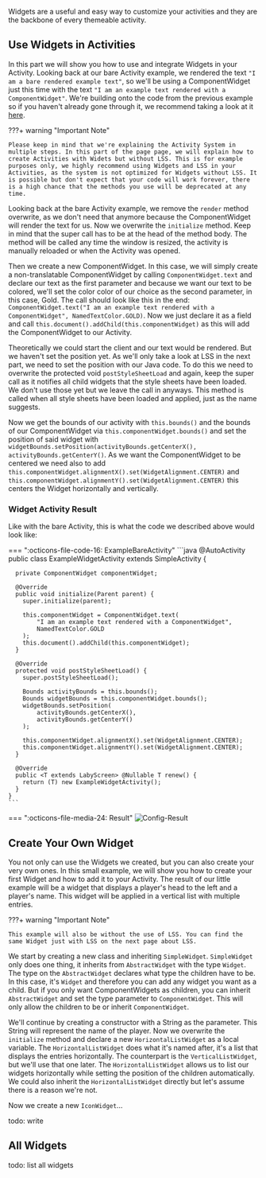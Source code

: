 Widgets are a useful and easy way to customize your activities and they are the backbone of every themeable activity.

## Use Widgets in Activities

In this part we will show you how to use and integrate Widgets in your Activity. Looking back at our bare Activity example, we rendered the text `"I am a bare rendered example text"`, so we'll be using a ComponentWidget just this time with the text `"I am an example text rendered with a ComponentWidget"`. We're building onto the code from the previous example so if you haven't already gone through it, we recommend taking a look at it <a href="/pages/addon/activities/activity/">here</a>.

???+ warning "Important Note"

    Please keep in mind that we're explaining the Activity System in multiple steps. In this part of the page page, we will explain how to create Activities with Widets but without LSS. This is for example purposes only, we highly recommend using Widgets and LSS in your Activities, as the system is not optimized for Widgets without LSS. It is possible but don't expect that your code will work forever, there is a high chance that the methods you use will be deprecated at any time.

Looking back at the bare Activity example, we remove the `render` method overwrite, as we don't need that anymore because the ComponentWidget will render the text for us. Now we overwrite the `initialize` method. Keep in mind that the super call has to be at the head of the method body. The method will be called any time the window is resized, the activity is manually reloaded or when the Activity was opened.

Then we create a new ComponentWidget. In this case, we will simply create a non-translatable ComponentWidget by calling `ComponentWidget.text` and declare our text as the first parameter and because we want our text to be colored, we'll set the color color of our choice as the second parameter, in this case, Gold. The call should look like this in the end: `ComponentWidget.text("I am an example text rendered with a ComponentWidget", NamedTextColor.GOLD)`. Now we just declare it as a field and call `this.document().addChild(this.componentWidget)` as this will add the ComponentWidget to our Activity.

Theoretically we could start the client and our text would be rendered. But we haven't set the position yet. As we'll only take a look at LSS in the next part, we need to set the position with our Java code. To do this we need to overwrite the protected void `postStyleSheetLoad` and again, keep the super call as it notifies all child widgets that the style sheets have been loaded. We don't use those yet but we leave the call in anyways. This method is called when all style sheets have been loaded and applied, just as the name suggests.

Now we get the bounds of our activity with `this.bounds()` and the bounds of our ComponentWidget via `this.componentWidget.bounds()` and set the position of said widget with `widgetBounds.setPosition(activityBounds.getCenterX(), activityBounds.getCenterY()`. As we want the ComponentWidget to be centered we need also to add `this.componentWidget.alignmentX().set(WidgetAlignment.CENTER)` and `this.componentWidget.alignmentY().set(WidgetAlignment.CENTER)` this centers the Widget horizontally and vertically. 

### Widget Activity Result

Like with the bare Activity, this is what the code we described above would look like:

=== ":octicons-file-code-16: ExampleBareActivity"
    ```java
    @AutoActivity
    public class ExampleWidgetActivity extends SimpleActivity {
    
      private ComponentWidget componentWidget;
    
      @Override
      public void initialize(Parent parent) {
        super.initialize(parent);
    
        this.componentWidget = ComponentWidget.text(
            "I am an example text rendered with a ComponentWidget",
            NamedTextColor.GOLD
        );
        this.document().addChild(this.componentWidget);
      }
    
      @Override
      protected void postStyleSheetLoad() {
        super.postStyleSheetLoad();
    
        Bounds activityBounds = this.bounds();
        Bounds widgetBounds = this.componentWidget.bounds();
        widgetBounds.setPosition(
            activityBounds.getCenterX(),
            activityBounds.getCenterY()
        );
    
        this.componentWidget.alignmentX().set(WidgetAlignment.CENTER);
        this.componentWidget.alignmentY().set(WidgetAlignment.CENTER);
      }
    
      @Override
      public <T extends LabyScreen> @Nullable T renew() {
        return (T) new ExampleWidgetActivity();
      }
    }
    ```

=== ":octicons-file-media-24: Result"
    ![Config-Result](/assets/files/screenshots/widget-activity-example.png)

## Create Your Own Widget

You not only can use the Widgets we created, but you can also create your very own ones. 
In this small example, we will show you how to create your first Widget and how to add it to your Activity. 
The result of our little example will be a widget that displays a player's head to the left and a player's name. 
This widget will be applied in a vertical list with multiple entries.

???+ warning "Important Note"

    This example will also be without the use of LSS. You can find the same Widget just with LSS on the next page about LSS.

We start by creating a new class and inheriting `SimpleWidget`. `SimpleWidget` only does one thing, it inherits from `AbstractWidget` with the type `Widget`. The type on the `AbstractWidget` declares what type the children have to be. In this case, it's `Widget` and therefore you can add any widget you want as a child. But if you only want ComponentWidgets as children, you can inherit `AbstractWidget` and set the type parameter to `ComponentWidget`. This will only allow the children to be or inherit `ComponentWidget`.

We'll continue by creating a constructor with a String as the parameter. This String will represent the name of the player. 
Now we overwrite the `initialize` method and declare a new `HorizontalListWidget` as a local variable. The `HorizontalListWidget` does what it's named after, it's a list that displays the entries horizontally. The counterpart is the `VerticalListWidget`, but we'll use that one later.
The `HorizontalListWidget` allows us to list our widgets horizontally while setting the position of the children automatically. We could also inherit the `HorizontalListWidget` directly but let's assume there is a reason we're not.

Now we create a new `IconWidget`...

todo: write

## All Widgets

todo: list all widgets